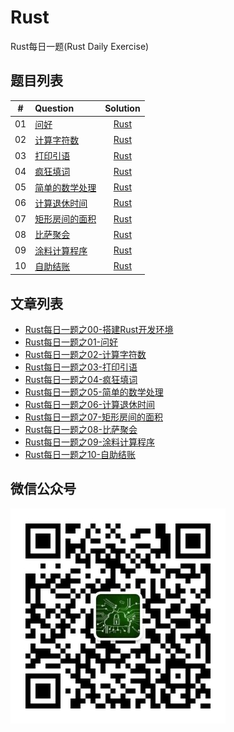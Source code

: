 # Rust
Rust每日一题(Rust Daily Exercise)


## 题目列表

|  #   | Question         |     Solution     |
| :--: | :----------------| :--------------: |
|  01  | [问好](01/)       | [Rust](01/01.rs) |
|  02  | [计算字符数](02/)  | [Rust](02/02.rs) |
|  03  | [打印引语](03/)    | [Rust](03/03.rs) |
|  04  | [疯狂填词](04/)    | [Rust](04/04.rs) |
|  05  | [简单的数学处理](05/)    | [Rust](05/05.rs)      |
|  06  | [计算退休时间](06/)      | [Rust](06/rust_06/)   |
|  07  | [矩形房间的面积](07/)      | [Rust](07/rust_07/)   |
|  08  | [比萨聚会](08/)      | [Rust](08/rust_08/)   |
|  09  | [涂料计算程序](09/)      | [Rust](09/rust_09/)   |
|  10  | [自助结账](10/)      | [Rust](10/rust_10/)   |



## 文章列表

- [Rust每日一题之00-搭建Rust开发环境](https://mp.weixin.qq.com/s/ARXFp3mqxPEShoWplZfdVQ)
- [Rust每日一题之01-问好](https://mp.weixin.qq.com/s/D4Hi3PmNXZeySC46eAw0FQ)
- [Rust每日一题之02-计算字符数](https://mp.weixin.qq.com/s/LrOTKFeWFXoP23RwkyTo_Q)
- [Rust每日一题之03-打印引语](https://mp.weixin.qq.com/s/Y4gmkyjgtZpT4SF1iwj4zA)
- [Rust每日一题之04-疯狂填词](https://mp.weixin.qq.com/s/WdhRANDUR1cHtUKENayZAw)
- [Rust每日一题之05-简单的数学处理](https://mp.weixin.qq.com/s/6gD5tjjdYoAUeSHgdfua5A)
- [Rust每日一题之06-计算退休时间](https://mp.weixin.qq.com/s/x0ghTXA9ET2-N_7QLujeJg)
- [Rust每日一题之07-矩形房间的面积](https://mp.weixin.qq.com/s/NX6J1NajdELN0tkHjdV2jA)
- [Rust每日一题之08-比萨聚会](https://mp.weixin.qq.com/s/upt3KAoULIh5QjIfqpMsGw)
- [Rust每日一题之09-涂料计算程序](https://mp.weixin.qq.com/s/wzhxHFSs30BjR_CAQoNumA)
- [Rust每日一题之10-自助结账](https://mp.weixin.qq.com/s/SPD-CJ2ZoCsixUYz-J6hsQ)





## 微信公众号

![](qrcode.jpg)
